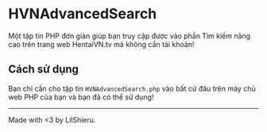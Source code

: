 # HVNAdvancedSearch
Một tập tin PHP đơn giản giúp bạn truy cập được vào phần Tìm kiếm nâng cao trên trang web HentaiVN.tv mà không cần tài khoản!

## Cách sử dụng
Bạn chỉ cần cho tập tin `HVNAdvancedSearch.php` vào bất cứ đâu trên máy chủ web PHP của bạn và bạn đã có thể sử dụng!

------------------

Made with <3 by LilShieru.
